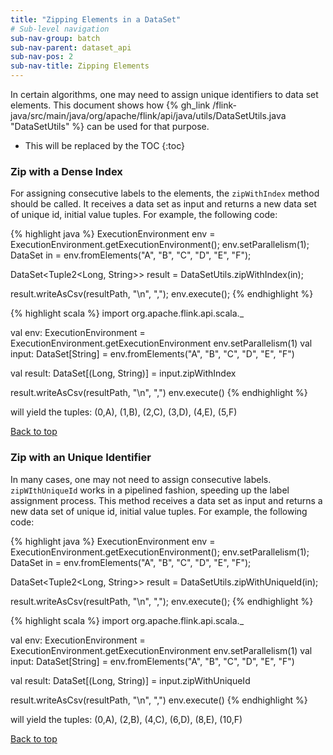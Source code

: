```yaml
---
title: "Zipping Elements in a DataSet"
# Sub-level navigation
sub-nav-group: batch
sub-nav-parent: dataset_api
sub-nav-pos: 2
sub-nav-title: Zipping Elements
---
```

<!--
Licensed to the Apache Software Foundation (ASF) under one
or more contributor license agreements.  See the NOTICE file
distributed with this work for additional information
regarding copyright ownership.  The ASF licenses this file
to you under the Apache License, Version 2.0 (the
"License"); you may not use this file except in compliance
with the License.  You may obtain a copy of the License at

  http://www.apache.org/licenses/LICENSE-2.0

Unless required by applicable law or agreed to in writing,
software distributed under the License is distributed on an
"AS IS" BASIS, WITHOUT WARRANTIES OR CONDITIONS OF ANY
KIND, either express or implied.  See the License for the
specific language governing permissions and limitations
under the License.
-->

In certain algorithms, one may need to assign unique identifiers to data set elements.
This document shows how {% gh_link /flink-java/src/main/java/org/apache/flink/api/java/utils/DataSetUtils.java "DataSetUtils" %} can be used for that purpose.

* This will be replaced by the TOC
{:toc}

### Zip with a Dense Index
For assigning consecutive labels to the elements, the `zipWithIndex` method should be called. It receives a data set as input and returns a new data set of unique id, initial value tuples.
For example, the following code:

<div class="codetabs" markdown="1">
<div data-lang="java" markdown="1">
{% highlight java %}
ExecutionEnvironment env = ExecutionEnvironment.getExecutionEnvironment();
env.setParallelism(1);
DataSet<String> in = env.fromElements("A", "B", "C", "D", "E", "F");

DataSet<Tuple2<Long, String>> result = DataSetUtils.zipWithIndex(in);

result.writeAsCsv(resultPath, "\n", ",");
env.execute();
{% endhighlight %}
</div>

<div data-lang="scala" markdown="1">
{% highlight scala %}
import org.apache.flink.api.scala._

val env: ExecutionEnvironment = ExecutionEnvironment.getExecutionEnvironment
env.setParallelism(1)
val input: DataSet[String] = env.fromElements("A", "B", "C", "D", "E", "F")

val result: DataSet[(Long, String)] = input.zipWithIndex

result.writeAsCsv(resultPath, "\n", ",")
env.execute()
{% endhighlight %}
</div>

</div>

will yield the tuples: (0,A), (1,B), (2,C), (3,D), (4,E), (5,F)

[Back to top](#top)

### Zip with an Unique Identifier
In many cases, one may not need to assign consecutive labels.
`zipWIthUniqueId` works in a pipelined fashion, speeding up the label assignment process. This method receives a data set as input and returns a new data set of unique id, initial value tuples.
For example, the following code:

<div class="codetabs" markdown="1">
<div data-lang="java" markdown="1">
{% highlight java %}
ExecutionEnvironment env = ExecutionEnvironment.getExecutionEnvironment();
env.setParallelism(1);
DataSet<String> in = env.fromElements("A", "B", "C", "D", "E", "F");

DataSet<Tuple2<Long, String>> result = DataSetUtils.zipWithUniqueId(in);

result.writeAsCsv(resultPath, "\n", ",");
env.execute();
{% endhighlight %}
</div>

<div data-lang="scala" markdown="1">
{% highlight scala %}
import org.apache.flink.api.scala._

val env: ExecutionEnvironment = ExecutionEnvironment.getExecutionEnvironment
env.setParallelism(1)
val input: DataSet[String] = env.fromElements("A", "B", "C", "D", "E", "F")

val result: DataSet[(Long, String)] = input.zipWithUniqueId

result.writeAsCsv(resultPath, "\n", ",")
env.execute()
{% endhighlight %}
</div>

</div>

will yield the tuples: (0,A), (2,B), (4,C), (6,D), (8,E), (10,F)

[Back to top](#top)
